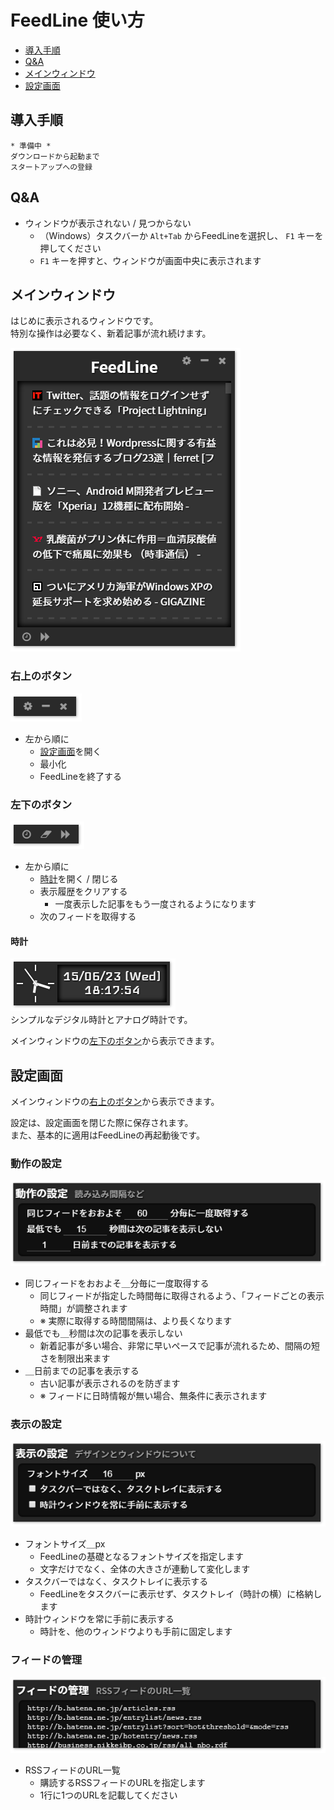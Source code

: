 # FeedLine 使い方
- [導入手順](#導入手順)
- [Q&A](#qa)
- [メインウィンドウ](#メインウィンドウ)
- [設定画面](#設定画面)

## 導入手順
	* 準備中 *
	ダウンロードから起動まで
	スタートアップへの登録

## Q&A
- ウィンドウが表示されない / 見つからない
	- （Windows）タスクバーか ```Alt+Tab``` からFeedLineを選択し、 ```F1``` キーを押してください
	- ```F1``` キーを押すと、ウィンドウが画面中央に表示されます

## メインウィンドウ
はじめに表示されるウィンドウです。  
特別な操作は必要なく、新着記事が流れ続けます。

![メインウィンドウ](./img/ss_main.png)  

### 右上のボタン
![メインウィンドウ 上部ボタン](./img/ss_main_top.png)  

- 左から順に
	- [設定画面](#設定画面)を開く
	- 最小化
	- FeedLineを終了する

### 左下のボタン
![メインウィンドウ 下部ボタン](./img/ss_main_bottom.png)  

- 左から順に
	- [時計](#時計)を開く / 閉じる
	- 表示履歴をクリアする
		- 一度表示した記事をもう一度されるようになります
	- 次のフィードを取得する

#### 時計
![時計](./img/ss_clock.png)  
シンプルなデジタル時計とアナログ時計です。  

メインウィンドウの[左下のボタン](#左下のボタン)から表示できます。

## 設定画面
メインウィンドウの[右上のボタン](#右上のボタン)から表示できます。

設定は、設定画面を閉じた際に保存されます。  
また、基本的に適用はFeedLineの再起動後です。

### 動作の設定
![設定画面 動作の設定](./img/ss_config_1.png)

- 同じフィードをおおよそ＿分毎に一度取得する
	- 同じフィードが指定した時間毎に取得されるよう、「フィードごとの表示時間」が調整されます
	- ※ 実際に取得する時間間隔は、より長くなります
- 最低でも＿秒間は次の記事を表示しない
	- 新着記事が多い場合、非常に早いペースで記事が流れるため、間隔の短さを制限出来ます
- ＿日前までの記事を表示する
	- 古い記事が表示されるのを防ぎます
	- ※ フィードに日時情報が無い場合、無条件に表示されます

### 表示の設定
![設定画面 表示の設定](./img/ss_config_2.png)

- フォントサイズ＿px
	- FeedLineの基礎となるフォントサイズを指定します
	- 文字だけでなく、全体の大きさが連動して変化します
- タスクバーではなく、タスクトレイに表示する
	- FeedLineをタスクバーに表示せず、タスクトレイ（時計の横）に格納します
- 時計ウィンドウを常に手前に表示する
	- 時計を、他のウィンドウよりも手前に固定します

### フィードの管理
![設定画面 フィードの管理](./img/ss_config_3.png)

- RSSフィードのURL一覧
	- 購読するRSSフィードのURLを指定します
	- 1行に1つのURLを記載してください
